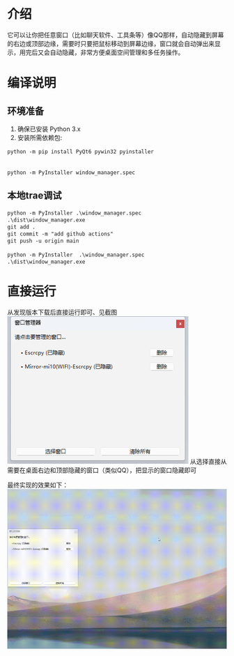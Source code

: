 # 介绍
它可以让你把任意窗口（比如聊天软件、工具条等）像QQ那样，自动隐藏到屏幕的右边或顶部边缘，需要时只要把鼠标移动到屏幕边缘，窗口就会自动弹出来显示，用完后又会自动隐藏，非常方便桌面空间管理和多任务操作。
# 编译说明

## 环境准备

1. 确保已安装 Python 3.x
2. 安装所需依赖包:

```
python -m pip install PyQt6 pywin32 pyinstaller


python -m PyInstaller window_manager.spec

```
## 本地trae调试

```
python -m PyInstaller .\window_manager.spec
.\dist\window_manager.exe
git add .
git commit -m "add github actions"
git push -u origin main

python -m PyInstaller  .\window_manager.spec
.\dist\window_manager.exe

```

# 直接运行

从发现版本下载后直接运行即可、见截图
![](./images/main-0.png)
从选择直接从需要在桌面右边和顶部隐藏的窗口（类似QQ），把显示的窗口隐藏即可

最终实现的效果如下：
![](./images/main-1.gif)
